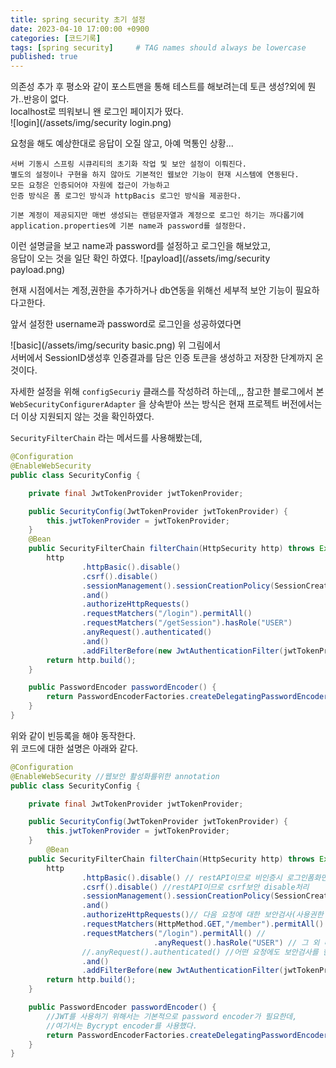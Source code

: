 ```yaml
---
title: spring security 초기 설정
date: 2023-04-10 17:00:00 +0900
categories: [코드기록]
tags: [spring security]     # TAG names should always be lowercase
published: true
---
```


의존성 추가 후 평소와 같이 포스트맨을 통해 테스트를 해보려는데 토큰 생성?외에 뭔가..반응이 없다.  
localhost로 띄워보니 왠 로그인 페이지가 떴다.  
![login](/assets/img/security login.png)

요청을 해도 예상한대로 응답이 오질 않고, 아예 먹통인 상황...  
```plaintext
서버 기동시 스프링 시큐리티의 초기화 작업 및 보안 설정이 이뤄진다.  
별도의 설정이나 구현을 하지 않아도 기본적인 웹보안 기능이 현재 시스템에 연동된다. 
모든 요청은 인증되어야 자원에 접근이 가능하고  
인증 방식은 폼 로그인 방식과 httpBacis 로그인 방식을 제공한다.

기본 계정이 제공되지만 매번 생성되는 랜덤문자열과 계정으로 로그인 하기는 까다롭기에  
application.properties에 기본 name과 password를 설정한다.  
```
이런 설명글을 보고 name과 password를 설정하고 로그인을 해보았고,  
응답이 오는 것을 일단 확인 하였다.
![payload](/assets/img/security payload.png)

현재 시점에서는 계정,권한을 추가하거나 db연동을 위해선 세부적 보안 기능이 필요하다고한다.    

앞서 설정한 username과 password로 로그인을 성공하였다면  


![basic](/assets/img/security basic.png)
위 그림에서  
서버에서 SessionID생성후 인증결과를 담은 인증 토큰을 생성하고 저장한 단계까지 온것이다.   


자세한 설정을 위해 `configSecuriy` 클래스를 작성하려 하는데,,, 
참고한 블로그에서 본  `WebSecurityConfigurerAdapter` 을 상속받아 쓰는 방식은 현재 프로젝트 버전에서는 더 이상 지원되지 않는 것을 확인하였다. 


`SecurityFilterChain` 라는 메서드를 사용해봤는데, 
```java
@Configuration
@EnableWebSecurity 
public class SecurityConfig {

    private final JwtTokenProvider jwtTokenProvider;

    public SecurityConfig(JwtTokenProvider jwtTokenProvider) {
        this.jwtTokenProvider = jwtTokenProvider;
    }
    @Bean
    public SecurityFilterChain filterChain(HttpSecurity http) throws Exception {
        http
                .httpBasic().disable()
                .csrf().disable()
                .sessionManagement().sessionCreationPolicy(SessionCreationPolicy.STATELESS)
                .and()
                .authorizeHttpRequests()
                .requestMatchers("/login").permitAll()
                .requestMatchers("/getSession").hasRole("USER")
                .anyRequest().authenticated() 
                .and()
                .addFilterBefore(new JwtAuthenticationFilter(jwtTokenProvider), UsernamePasswordAuthenticationFilter.class);
        return http.build();
    }

    public PasswordEncoder passwordEncoder() {
        return PasswordEncoderFactories.createDelegatingPasswordEncoder();
    }
}
```

위와 같이 빈등록을 해야 동작한다.  
위 코드에 대한 설명은 아래와 같다. 

```java
@Configuration
@EnableWebSecurity //웹보안 활성화를위한 annotation
public class SecurityConfig {

    private final JwtTokenProvider jwtTokenProvider;

    public SecurityConfig(JwtTokenProvider jwtTokenProvider) {
        this.jwtTokenProvider = jwtTokenProvider;
    }
		@Bean
    public SecurityFilterChain filterChain(HttpSecurity http) throws Exception {
        http
                .httpBasic().disable() // restAPI이므로 비인증시 로그인폼화면으로 리다이렉트 되는 기본설정 사용안함. 
                .csrf().disable() //restAPI이므로 csrf보안 disable처리 
                .sessionManagement().sessionCreationPolicy(SessionCreationPolicy.STATELESS) //jwt token으로 인증하므로 세션은 필요없으므로 생성안함
                .and()
                .authorizeHttpRequests()// 다음 요청에 대한 보안검사(사용권한 체크) 시작
                .requestMatchers(HttpMethod.GET,"/member").permitAll() // 해당요청은 검사 안함
                .requestMatchers("/login").permitAll() // 
								.anyRequest().hasRole("USER") // 그 외 나머지 요청은 모두 인증된 회원만 접근 가능하다. 
                //.anyRequest().authenticated() //어떤 요청에도 보안검사를 한다.
                .and()
                .addFilterBefore(new JwtAuthenticationFilter(jwtTokenProvider), UsernamePasswordAuthenticationFilter.class);// jwt toekn필터를 id/password인증 필터 전에 넣는다. 
        return http.build();
    }

    public PasswordEncoder passwordEncoder() {
		//JWT를 사용하기 위해서는 기본적으로 password encoder가 필요한데, 
		//여기서는 Bycrypt encoder를 사용했다.
        return PasswordEncoderFactories.createDelegatingPasswordEncoder();
    }
}
```